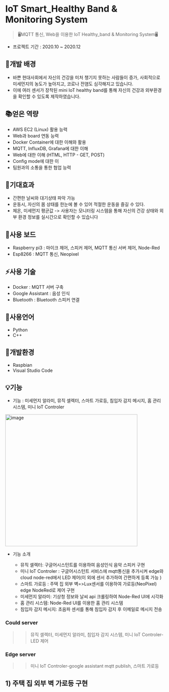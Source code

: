# IoT Smart_Healthy Band & Monitoring System

> 🖥️MQTT 통신, Web을 이용한 IoT Healthy_band & Monitoring System🖥️
* 프로젝트 기간 : 2020.10 ~ 2020.12

## 👋개발 배경
* 바쁜 현대사회에서 자신의 건강을 미처 챙기지 못하는 사람들이 증가, 사회적으로 미세먼지의 농도가 높아지고, 코로나 전염도 심각해지고 있습니다. 
* 이에 여러 센서가 장착된 mini IoT healthy band를 통해 자신의 건강과 외부환경을 확인할 수 있도록 제작하였습니다.

## 📚얻은 역량
 * AWS EC2 (Linux) 활용 능력
 * Web과 board 연동 능력
 * Docker Container에 대한 이해와 활용
 * MQTT, InfluxDB, Grafana에 대한 이해
 * Web에 대한 이해 (HTML, HTTP - GET, POST)
 * Config mode에 대한 이
 * 팀원과의 소통을 통한 협업 능력

## 📌기대효과
 * 간편한 날씨와 대기상태 파악 가능 
 * 운동시, 자신의 몸 상태를 한눈에 볼 수 있어 적절한 운동을 즐길 수 있다.
 * 체온, 미세먼지 평균값 -> 사용자는 모니터링 시스템을 통해 자신의 건강 상태와 외부 환경 정보를 실시간으로 확인할 수 있습니다
 
## 🔨사용 보드
 * Raspberry pi3 : 마이크 제어, 스피커 제어, MQTT 통신 서버 제어, Node-Red
 * Esp8266 : MQTT 통신, Neopixel

## ⚡사용 기술
 * Docker : MQTT 서버 구축
 * Google Assistant : 음성 인식
 * Bluetooth : Bluetooth 스피커 연결

## 📝사용언어
 * Python
 * C++

## 🔆개발환경
 * Raspbian
 * Visual Studio Code
 
## 💡기능
* 기능 : 미세먼지 알라미, 뮤직 셀렉터, 스마트 가로등, 침입자 감지 메시지, 홈 관리 시스템, 미니 IoT Controler
<img width="416" alt="image" src="https://user-images.githubusercontent.com/102004234/232667637-f064386f-93fd-4854-a356-f93458b0af86.png">


* 기능 소개 

  * 뮤직 셀렉터: 구글어시스턴트를 이용하여 음성인식 음악 스피커 구현
  * 미니 IoT Controler : 구글어시스턴트 서비스에 mqtt통신을 추가시켜 edge와 cloud node-red에서 LED 제어(이 외에 센서 추가하여 간편하게 등록 가능 )
  * 스마트 가로등 : 주택 집 외부 벽=>Lux센서를 이용하여 가로등(NeoPixel) edge NodeRed로 제어 구현
  * 미세먼지 알라미: 기상청 정보와 날씨 api 크롤링하여 Node-Red UI에 시각화 
  * 홈 관리 시스템: Node-Red UI를 이용한 홈 관리 시스템
  * 침입자 감지 메시지: 초음파 센서를 통해 침입자 감지 후 이메일로 메시지 전송



 ### Could server
>>뮤직 셀렉터, 미세먼지 알라미, 침입자 감지 시스템, 미니 IoT Controler-LED 제어

 ### Edge server
>>미니 IoT Controler-google assistant mqtt publish, 스마트 가로등

## 1) 주택 집 외부 벽 가로등 구현
